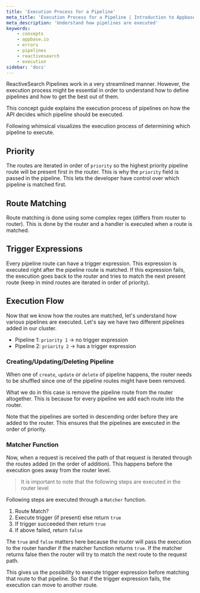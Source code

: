 ```yaml
---
title: 'Execution Process for a Pipeline'
meta_title: 'Execution Process for a Pipeline | Introduction to Appbase.io'
meta_description: 'Understand how pipelines are executed'
keywords:
    - concepts
    - appbase.io
    - errors
    - pipelines
    - reactivesearch
    - execution
sidebar: 'docs'
---
```


ReactiveSearch Pipelines work in a very streamlined manner. However, the execution process might be essential in order to understand how to define pipelines and how to get the best out of them.

This concept guide explains the execution process of pipelines on how the API decides which pipeline should be executed.

Following whimsical visualizes the execution process of determining which pipeline to execute.

## Priority

The routes are iterated in order of `priority` so the highest priority pipeline route will be present first in the router. This is why the `priority` field is passed in the pipeline. This lets the developer have control over which pipeline is matched first.

## Route Matching

Route matching is done using some complex regex (differs from router to router). This is done by the router and a handler is executed when a route is matched.

## Trigger Expressions

Every pipeline route can have a trigger expression. This expression is executed right after the pipeline route is matched. If this expression fails, the execution goes back to the router and tries to match the next present route (keep in mind routes are iterated in order of priority).

## Execution Flow

Now that we know how the routes are matched, let's understand how various pipelines are executed. Let's say we have two different pipelines added in our cluster.

- Pipeline 1: `priority 1` -> no trigger expression
- Pipeline 2: `priority 2` -> has a trigger expression

### Creating/Updating/Deleting Pipeline

When one of `create`, `update` or `delete` of pipeline happens, the router needs to be shuffled since one of the pipeline routes might have been removed.

What we do in this case is remove the pipeline route from the router altogether. This is because for every pipeline we add each route into the router.

Note that the pipelines are sorted in descending order before they are added to the router. This ensures that the pipelines are executed in the order of priority.

### Matcher Function

Now, when a request is received the path of that request is iterated through the routes added (in the order of addition). This happens before the execution goes away from the router level.

> It is important to note that the following steps are executed in the router level

Following steps are executed through a `Matcher` function.

1. Route Match?
2. Execute trigger (if present) else return `true`
3. If trigger succeeded then return `true`
4. If above failed, return `false`

The `true` and `false` matters here because the router will pass the execution to the router handler if the matcher function returns `true`. If the matcher returns false then the router will try to match the next route to the request path.

This gives us the possibility to execute trigger expression before matching that route to that pipeline. So that if the trigger expression fails, the execution can move to another route.
